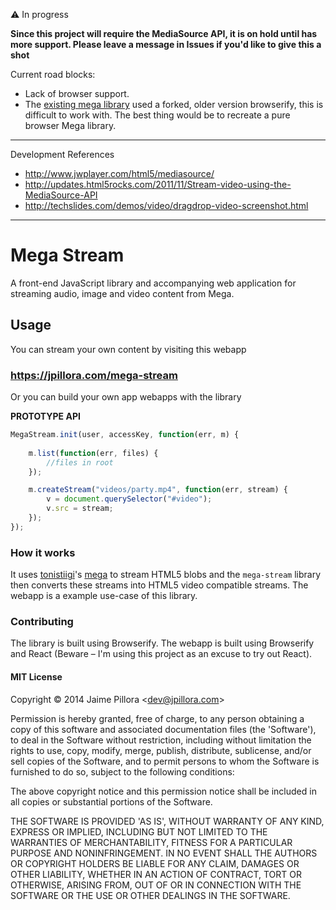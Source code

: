 
:warning: In progress

**Since this project will require the MediaSource API, it is on hold until has more support. Please leave a message in Issues if you'd like to give this a shot** 

Current road blocks:

* Lack of browser support.
* The [existing mega library](https://github.com/tonistiigi/mega) used a forked, older version browserify, this is difficult to work with. The best thing would be to recreate a pure browser Mega library.

---

Development References

* http://www.jwplayer.com/html5/mediasource/
* http://updates.html5rocks.com/2011/11/Stream-video-using-the-MediaSource-API
* http://techslides.com/demos/video/dragdrop-video-screenshot.html

---

# Mega Stream

A front-end JavaScript library and accompanying web application for streaming audio, image and video content from Mega. 

## Usage

You can stream your own content by visiting this webapp

### https://jpillora.com/mega-stream


Or you can build your own app webapps with the library

**PROTOTYPE API**

``` js
MegaStream.init(user, accessKey, function(err, m) {
	
	m.list(function(err, files) {
		//files in root
	});

	m.createStream("videos/party.mp4", function(err, stream) {
		v = document.querySelector("#video");
		v.src = stream;
	});
});
```

### How it works

It uses [tonistiigi](https://github.com/tonistiigi/)'s [mega](https://github.com/tonistiigi/mega) to stream HTML5 blobs and the `mega-stream` library then converts these streams into HTML5 video compatible streams. The webapp is a example use-case of this library.

### Contributing

The library is built using Browserify. The webapp is built using Browserify and React (Beware – I'm using this project as an excuse to try out React).

#### MIT License

Copyright © 2014 Jaime Pillora &lt;dev@jpillora.com&gt;

Permission is hereby granted, free of charge, to any person obtaining
a copy of this software and associated documentation files (the
'Software'), to deal in the Software without restriction, including
without limitation the rights to use, copy, modify, merge, publish,
distribute, sublicense, and/or sell copies of the Software, and to
permit persons to whom the Software is furnished to do so, subject to
the following conditions:

The above copyright notice and this permission notice shall be
included in all copies or substantial portions of the Software.

THE SOFTWARE IS PROVIDED 'AS IS', WITHOUT WARRANTY OF ANY KIND,
EXPRESS OR IMPLIED, INCLUDING BUT NOT LIMITED TO THE WARRANTIES OF
MERCHANTABILITY, FITNESS FOR A PARTICULAR PURPOSE AND NONINFRINGEMENT.
IN NO EVENT SHALL THE AUTHORS OR COPYRIGHT HOLDERS BE LIABLE FOR ANY
CLAIM, DAMAGES OR OTHER LIABILITY, WHETHER IN AN ACTION OF CONTRACT,
TORT OR OTHERWISE, ARISING FROM, OUT OF OR IN CONNECTION WITH THE
SOFTWARE OR THE USE OR OTHER DEALINGS IN THE SOFTWARE.

<!-- 
[![Analytics](https://ga-beacon.appspot.com/UA-38709761-8/xdomain/readme)](https://github.com/igrigorik/ga-beacon)
 -->
